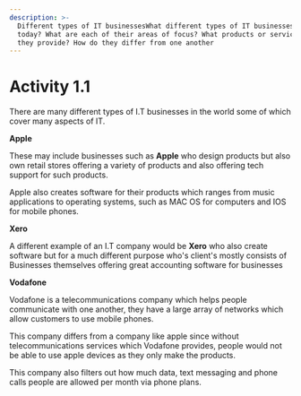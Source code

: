 ```yaml
---
description: >-
  Different types of IT businessesWhat different types of IT businesses exist
  today? What are each of their areas of focus? What products or services do
  they provide? How do they differ from one another
---
```


# Activity 1.1

There are many different types of I.T businesses in the world some of which cover many aspects of IT.

**Apple**

These may include businesses such as **Apple** who design products but also own retail stores offering a variety of products and also offering tech support for such products.

Apple also creates software for their products which ranges from music applications to operating systems, such as MAC OS for computers and IOS for mobile phones. 

**Xero**

A different example of an I.T company would be **Xero** who also create software but for a much different purpose who's client's mostly consists of Businesses themselves offering great accounting software for businesses

**Vodafone**

Vodafone is a telecommunications company which helps people communicate with one another, they have a large array of networks which allow customers to use mobile phones.

This company differs from a company like apple since without telecommunications services which Vodafone provides, people would not be able to use apple devices as they only make the products.

This company also filters out how much data, text messaging and phone calls people are allowed per month via phone plans. 



